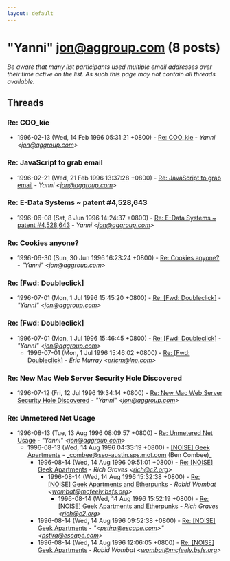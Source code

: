 ```yaml
---
layout: default
---
```


# "Yanni" <jon@aggroup.com> (8 posts)

_Be aware that many list participants used multiple email addresses over their time active on the list. As such this page may not contain all threads available._

## Threads

### Re: COO_kie
+ 1996-02-13 (Wed, 14 Feb 1996 05:31:21 +0800) - [Re: COO_kie](/archive/1996/02/3f33c9b53845bae1b1a7830ca8d660ce24f4cfa038fe0ba1eaa8c10529fbee35) - _Yanni \<jon@aggroup.com\>_

### Re: JavaScript to grab email
+ 1996-02-21 (Wed, 21 Feb 1996 13:37:28 +0800) - [Re: JavaScript to grab email](/archive/1996/02/97feff7a091f5c98c7e1ee7780a2276d0e60be37ed3c31a52d9d311fccb9e833) - _Yanni \<jon@aggroup.com\>_

### Re: E-Data Systems ~ patent #4,528,643
+ 1996-06-08 (Sat, 8 Jun 1996 14:24:37 +0800) - [Re: E-Data Systems ~ patent #4,528,643](/archive/1996/06/7a48456443f5d734154e1c9c264965093ab32abbaa93743ff8e8e4be193dbf3d) - _Yanni \<jon@aggroup.com\>_

### Re: Cookies anyone?
+ 1996-06-30 (Sun, 30 Jun 1996 16:23:24 +0800) - [Re: Cookies anyone?](/archive/1996/06/d7535d212f10e3e2ee49543dd3632b3ce7b8fa3e3da1d06bf67a588ca41c591c) - _"Yanni" \<jon@aggroup.com\>_

### Re: [Fwd: Doubleclick]
+ 1996-07-01 (Mon, 1 Jul 1996 15:45:20 +0800) - [Re: [Fwd: Doubleclick]](/archive/1996/07/1b9dc04882f8a8c50eaecdf7b54fd856993f16e7b7f7c968e3d380b7f98971d1) - _"Yanni" \<jon@aggroup.com\>_

### Re: [Fwd: Doubleclick]
+ 1996-07-01 (Mon, 1 Jul 1996 15:46:45 +0800) - [Re: [Fwd: Doubleclick]](/archive/1996/07/5515f6778865729665b86d45b9c03b2447adec8dcab7fc0743165dc7108a9730) - _"Yanni" \<jon@aggroup.com\>_
  + 1996-07-01 (Mon, 1 Jul 1996 15:46:02 +0800) - [Re: [Fwd: Doubleclick]](/archive/1996/07/ecd567fa3aed10756e8ec2f2aaefe967f0a03e591aef97415ea58c197bcd6ed9) - _Eric Murray \<ericm@lne.com\>_

### Re: New Mac Web Server Security Hole Discovered
+ 1996-07-12 (Fri, 12 Jul 1996 19:34:14 +0800) - [Re: New Mac Web Server Security Hole Discovered](/archive/1996/07/9c06ac1d0260543a1f3e0ea98b00d3dce161500c457653ca0c9ea6f43a6ef0b7) - _"Yanni" \<jon@aggroup.com\>_

### Re: Unmetered Net Usage
+ 1996-08-13 (Tue, 13 Aug 1996 08:09:57 +0800) - [Re: Unmetered Net Usage](/archive/1996/08/a05224949f82886844a9b15d337b8bd3f7592e11043807a140f3d902cc3ddd90) - _"Yanni" \<jon@aggroup.com\>_
  + 1996-08-13 (Wed, 14 Aug 1996 04:33:19 +0800) - [[NOISE] Geek Apartments](/archive/1996/08/925ea26460c2dbf297a37e305cb492265eb10d81b491c85f984721f7fd23bdf2) - _combee@sso-austin.sps.mot.com (Ben Combee)_
    + 1996-08-14 (Wed, 14 Aug 1996 09:51:01 +0800) - [Re: [NOISE] Geek Apartments](/archive/1996/08/72862f31e11498e8c896d99515d0b1de194108c410f8c6bff809c7a18cf91f14) - _Rich Graves \<rich@c2.org\>_
      + 1996-08-14 (Wed, 14 Aug 1996 15:32:38 +0800) - [Re: [NOISE] Geek Apartments and Etherpunks](/archive/1996/08/ddc7eaf72c5d518576b2db2dcb3665b8305b32c9114b18c5946897f006088699) - _Rabid Wombat \<wombat@mcfeely.bsfs.org\>_
        + 1996-08-14 (Wed, 14 Aug 1996 15:52:19 +0800) - [Re: [NOISE] Geek Apartments and Etherpunks](/archive/1996/08/8a36c645e79fbc39539a8259b564d0df142396784ac025851d138210ab1eb223) - _Rich Graves \<rich@c2.org\>_
    + 1996-08-14 (Wed, 14 Aug 1996 09:52:38 +0800) - [Re: [NOISE] Geek Apartments](/archive/1996/08/8603699f6c591d52fa9b9cadb86a9c0f7123661716bc1c0caec62342aa80f8fa) - _"\<pstira@escape.com\>" \<pstira@escape.com\>_
    + 1996-08-14 (Wed, 14 Aug 1996 12:06:05 +0800) - [Re: [NOISE] Geek Apartments](/archive/1996/08/facc786f43829625c761e4409ad305c820c883cfb9e2ecc42e7d6d78aeb08b79) - _Rabid Wombat \<wombat@mcfeely.bsfs.org\>_


